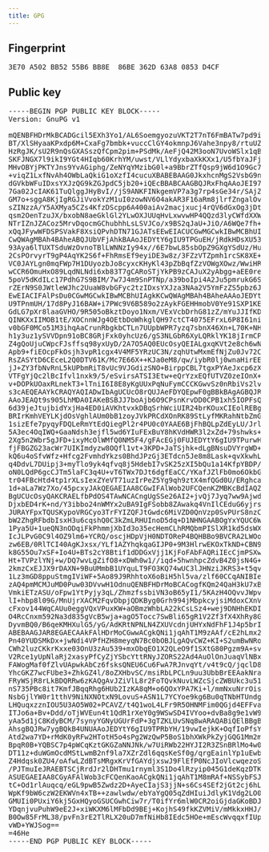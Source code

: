 ```yaml
---
title: GPG
---
```


## Fingerprint

<pre>
3E70 A502 BB52 55B6 BB8E  86BE 362D 63A8 0853 D4CF
</pre>

## Public key

<pre>
-----BEGIN PGP PUBLIC KEY BLOCK-----
Version: GnuPG v1

mQENBFHDrMkBCADGcil5EXh3Yo1/AL6SoemgyozuVKT2T7nT6FmBATw7pd9iJTh+
BT/XlSHyaaKPxdp6M+CxaFg7bmbk+vuccClGY4okmnpJ6Vahe3npy8/rtuUZ92JA
HzRgJK/sU2R9nQsGXASszQfCpm2pim+PSdMk/AeFjQ42M3ooN7UvoWSlx1qBp6aa
SKFJNGX7l9ikI9YGt4HIqb60KrhYM/uwst/VLlYdyxbaXkKXx1/U5fbYaJFjL6Ye
MHvOBYjPKTYJns9YvAGiphg/ZeNYqYMzibG0l+a9BbrZTfQsp9jW6d1O9Gc7sTRv
+viqZ1LxfNvAh4OWbLaQkiG1oXzfI4cucuXBABEBAAG0JkxhcnMgS2VsbG9nZy1T
dGVkbWFuIDxsYXJzQG9kZGJpdC5jb20+iQEcBBABCAAGBQJRxFhqAAoJEI97GQJj
7Ga02JcIAK61TuQlggJHyBvI//jS9ANKFINkgemVP7a3g7rp4sGe34r/SAjZqOyF
GM7o+sggA8KjIgRGJiVvokYzM1uI0zowNV6O4akAR3F16aRm8jlrfZngalOvMHfS
sZINzzA/Y5AXMya5CZs4KfzDScpp6A400aiAv2macjxucj4rQV6dGxOg3jDt9oBJ
qsm2OenTzuJX/bxobN8aeGklGl2YLwOXJUUqHvLxwvwHP4QQzd3lyCWfdXXWA06X
NTrIZnJZACoz5MrvDqocmGChubhhLsLSVJCo/x9BS2qJaU+JiO/A6WQe7fh+t6TP
xQqJFywWFDSPSVakF8XsiQPvhDTN71GJATsEEwEIACUCGwMGCwkIBwMCBhUIAgkK
CwQWAgMBAh4BAheABQJUbVFjAhkBAAoJEDYtY6gIU9TPGuEH/jRdkHDsXU53UbcT
93Aya6lTUXTSduWzOvnoTBlLWNNzIy94x//6E7bwL85sbOpZ9GXgYSdUz/HuiQHz
2CsPOrvyrT9gP4AqYK2S6f+FhRmsEf9eyiDE3w8z/3FZzVTZpmh1rcSK8XE+eH/y
VC0JAYLgn0mqFWp7H1DUyozbJo8cyxcKHyKl43pZbBqfZzVOWgXOwz/WwiHRrxDF
wCCR6OmuHxO89LqdNLNdi6xb83T7gCARoSTjYkPB9zCAJuX2yAbgg+aEE0redzxJ
5poV5dKdILc17PdhG7S9BIM/7w7J4m9SnPTNp/a39boIpi4A2Ju5pmrukG6SkLom
rZErN9S0JWtleWJhc2UuaW8vbGFyc2tzIDxsYXJza3NAa2V5YmFzZS5pbz6JATgE
EwEIACIFAlPsDu0CGwMGCwkIBwMCBhUIAgkKCwQWAgMBAh4BAheAAAoJEDYtY6gI
U9TPnmUH/17d8PyJ16BAW+i7PWc9V6B589o2zAykFGEHHmobV0Ye91SXP1KEZYDY
GdLG7pXr8laaGVHO/9R505oBkztDoyo1Nxm/VExVcbDrhG81zZ/mYuJJIfKDTXnQ
QINKXxIIMOB1tE/XOCnnWJg4OEtbDoWhkglQH97ctCT4075EFrxL6P8I61niBp/S
v0bGF0MCo51M3ihqAaCrunRbgkbCTLn7UUpbWPR7yzq7sbnX46Xn+L70K+NH5B0E
h1y3uz1ySVVDpn91oBC8GRjFxk0yhcUz6/gS3NLGbR6XyLQRklYK18jIrmCP9dyS
Z4gQoUjuCWpcFJsffsq98yxUyD/2A7O5AQ0EUcOsyQEIALgxqKVt2e8ch6wNJcoj
Apb9+fiEOcpFkOsjh3vpR1cgx4V4MF5YRzUC3N/zqhUtwMxmEfNjZu0Jv72CeO25
RsZASYtD6CEceL2Q0DTV61K/Mc7E66X++KJa0eM8/qw/iybR0lj0wnaHirEEg7dk
jJ+ZY3fbNvRnL5kUPbmRiT8vUc9VJGdizSNO+BirppCBL7tgxPYAeJxcp6zX8kBL
VTFgYjQc2lBcIfvl1nxk9/5/eSvirsATSI3Etw+eQrYzxEQfUTVZ0zeIOnX+4gmf
v+DOPkUOaxRLnekT3+lTniI6I8E8yKgUUxPqNuFymCCCKGwvSz0nRbiVs2lvd6yX
s3cAEQEAAYkCRAQYAQIADwIbAgUCUcO8rQUJAeFDYQEpwF0gBBkBAgAGBQJRw6zJ
AAoJEAQt9s905LhMDA0IAKeBSBJJ7boAjb6O9CPsnKrvDD0CPB1xh5IOPFsQPisr
6d39jeJtujbidYxjHa4ED0iAVKhtvxkDBqSrhWciUIR24brKOuxCIEolREBgWnFN
BRIrKmhVEYLKjdOsVghlAUm0bB1zoyJVkPRCdXOnRK89StLyfMKRahNtbZmGBEVt
1sizEfe7pyqyFDQLeRmYtEdQiegPl2r4PU0c0YAAE6BjFhBQLpZdEyLU/JrlT7W5
5A3ec4OqIWQ+GaaNdsh3ejfl5wd6YIuFExBuY8hKVdHWR3l2xZd+79shwks+8bQL
2Xg5n2Wbr5gJFD+ixyMcOlWMfQ0NM5F4/gFAcEGj0FUJEDYtY6gIU9TPurwH/026
fjFBGZG23acWr7UIKImdyzw8OQfl1vt+3KPD+JaTSjhk+dLgBNsuDVYrgWD+s0JR
kQ6u4oSfvWfz+Hfcg2FvmhdYkzs0BhdJPzGj3ETdcn5Je8m8Lask+qvXkwhLQOb4
q4DdvL7DUipj3+myTlo9yk4qfvq8j5HdebI7vSK25zXI5bQu1a14KfpYBDP/Teuu
oN0LQdP6gcCJTm5laFC3q4U+vT6TWx7DJt6dgfEaCC/YKafJZlFb0mo6OkbG2L1a
tr04FBcHtd4tp1rXLsIexZYeVT71uzIrPeZ5Yg9qh9ztX4mfQGd0U/ERghcay/Ha
1d+aLa7Wz7Xo/45pcxyJAkQEGAEIAA8CGwIFAlWob2UFCQenKZMBKcBdIAQZAQIA
BgUCUcOsyQAKCRAELfbPdOS4TAwNCACngUgSSe26AI2+jvQj7Jyq7ww9AjwdcYeS
DjxbED4rK+nd/Y3ibbo24nWMYx2uBA9IgFSobb8ZAwakq4VnIlCEduG6yjrsQiBK
JURAYFpxTQUSKypoVRGCyo3TrFYIZQFJtGwdc6MiVZD0QnVzp0SvPUrS8nzCkWoT
bW2ZhgRFbdbIsxH3u6cqshQ0C3kZmLRHUInoD5dq+D1NHNGAABOgYxYQUC6WXRMi
1Pya5U+1ueQN3nODqiFkPhmmjXbId3o35ecHemCLhRMQbmPISlXR1kd5dsWXfu/b
IcJLPvG0C9l4OZ9lm6+YCRQ/oscjHDpVjH0NDTOReP4BQHBBo9BVCRA2LWOoCFPU
zw6EB/0RlTCI40AgKJxsx/YLf1AZYhqkqaGIJP0+9M3HlrwEKOxTkND+CBN906ap
k8G55Ou7xSF+Io4U+BTs2cY8Btif1dDDGxVjj1KjFoFAbFAQRiIEcCjmPSXwxBFb
Ht+TVPzlYNj+w/DQ7wvLgZifO8+xDWh0w1//iqd+5hwnhpcZdvB4Z0jsN4G+9nbU
2kmzCxEJJX9rDAXN+9BuUMmbB1UYquLT9FO3KQ74wUC3lJHNziJKRS3+t5qvqz9M
1Lz3mGD8ppuStmgIViWF+5Ao89J9RhhtoX6oBiH5hl5va/zlf60CCqANIBIeQi37
zAQ4pmMCMJuMD0Puw03DVvwH1OdnuQENBFHDrMoBCACogfKQm24QaH3kU7xBPxae
VmkiETzASU/oFpw1YtPyjy3qL/ZhmzfssbiVN3oB65yI1/5KAzH4OQvvJWpv3PDG
lI+hbp8l09G/MnUjrXACM2FqvDbpjQDKByg0Grh994jMbpkcyjsiMdoxCXnVB9v0
cFxov144WqCAUu0eggVQxVPuxKW+aOBmzWhbLA22kCsLSz4+wej9DNHhEKDIM0dK
O4RcCnxm592Na3d835gVcB5wja+agO5Tocc7SwBli65gR1V2Zf3fX4XhRy8G0Ed6
DyvmBQ0/B6qeKMHXulG5/yG/AdKRtNPNLN4ZXUVcdnjUHYxNdFhF1J4p5brImR83
ABEBAAGJAR8EGAECAAkFAlHDrMoCGwwACgkQNi1jqAhT1M9zAAf/cE2hLmx2HhzO
Pn40YUDSMkDx+jwNdi4VPfHZH8meyqN7Bc0bOBJLgAQvCWZ+KI+S2umBwNRo3c/8
CWh2luzCKkrKxxe03OnU3zAu539+mxObqEO1X2QLeO9f1SXtG80Pgzm9A+svQst6
V2Rce1yUpNlaRj2xasyPfCyZjYSbcYttRNyJZORS22Ad4AuOlOnJuaqVlNBxysVV
FAWogMaf0fZlvUApwkAbCz6fsksQNEU6Cu6FwA7RJnvqYt/v4t9cQ/jqclD8EqVB
YhcGKZ7wcFUbe3+ZhkGZ4l/8oZXHbvSC/msiRbLPCLn9uu3UbbBrEEAakNra+G8v
FRyWSjR8rLkBDQRRw6zKAQgAvJZiVlL8r2FoTQvkNuvLWZcSjcZWBUkc3u51yPlk
nS735PBc8it7KmfJBqqRhg6HUb2IzKA8qM+o6QOxYPA7Ki+l/mmNxuNrrOisoFx0
NsbGjlYW0r1tthV9NiNXNOtxN9LovuS+ASN1L7YCYoe9kg6Bu0qTNbHTUndg5q9I
LHQuqxzznIOU5U3AO5W02+PCAVZ/t4Q1woL4LFr9R5OHNMFim0QGjd4EFFva0fwb
ITJo6a+Bv+Ddd/oTjWVEun4t1QdR1rXeY0g9WSwSD4IVYoo+dvBa8g9e1vW9JzEu
yAa5d1jC8KdyBCM/7synyYGNyUGUrFdP+3gTZKLUvSNq8wARAQABiQElBBgBAgAP
AhsgBQJRw7ygBQkB4UNUAAoJEDYtY6gIU9TPRbYH/19vwIejkK+OqfIoPfsY8uA0
Atd2wa7YD+rMdK0yRFw2HTotH5o4sPg2WzQwP5BoS1bhXWkPkZyjGQG1Mm2mqW1R
BpqR0B+YQBSC7p4pWCqKztGKGZaNNJNk/w7UiRWb22HYJI2R3ZSnBRlMo4w0o4rK
DT11z+duWGmOcdMStLwmB2nf9la7XZrZdl6qqsKeSf0g/qrgEainlYp1uEwbK6nO
Z4Hdqsk0ZU4/oAfwLZdBTsMRgxKrVfGAYdjxswJ9FlEfP0NcJIoVlcwqezoSjdvP
/PJTmuIeJRAEBTSCjRrdJr2lDHTmu1rnyml3S1Do4lRzyip045G1deKqzDTKk9mJ
ASUEGAEIAA8CGyAFAlWob3cFCQenKaoACgkQNi1jqAhT1M8mRAf+NSSybFSJUjyM
tC+Od1rlAuqcq/eGL9pwB5Zwdz2D+AyeCIajS3jjN+s6Cs4SEf2jGt2cj6hL52cE
WpKf9bW6czW2EKWVn4xTB++zawlwdw/ebYaYgQ05qZdHIuiJdlyK1Vdg2LO0KzuE
GMUIi0PUxiY6kj5GxHQyoGSUCGwhCiw7r/T0ifYr6mlW0CR2oiGjdaGKoBDJaBQ4
YDqnjvuPuhW9eE2J+xiWKXM6lMFbDd9BEj+KojhS49fkKZVMiV/mMkkxHHJ/5VOv
B0Ow85FrML38/pvFn3rE2TlRLX20uD7mfNiHb8IEdc5HOe+mEscWvqqxfIUplKGf
vWD+YWJSog==
=46He
-----END PGP PUBLIC KEY BLOCK-----
</pre>

